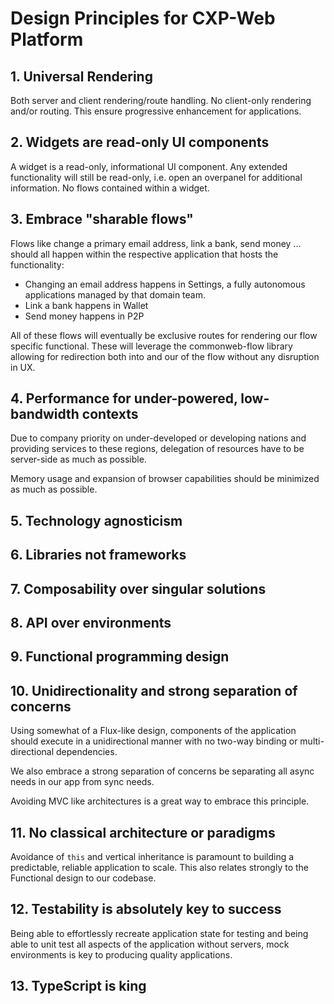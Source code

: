# Design Principles for CXP-Web Platform

## 1. Universal Rendering

Both server and client rendering/route handling. No client-only rendering and/or routing. This ensure progressive enhancement for applications.

## 2. Widgets are read-only UI components

A widget is a read-only, informational UI component. Any extended functionality will still be read-only, i.e. open an overpanel for additional information. No flows contained within a widget.

## 3. Embrace "sharable flows"

Flows like change a primary email address, link a bank, send money ... should all happen within the respective application that hosts the functionality:

- Changing an email address happens in Settings, a fully autonomous applications managed by that domain team.
- Link a bank happens in Wallet
- Send money happens in P2P

All of these flows will eventually be exclusive routes for rendering our flow specific functional. These will leverage the commonweb-flow library allowing for redirection both into and our of the flow without any disruption in UX.

## 4. Performance for under-powered, low-bandwidth contexts

Due to company priority on under-developed or developing nations and providing services to these regions, delegation of resources have to be server-side as much as possible.

Memory usage and expansion of browser capabilities should be minimized as much as possible.

## 5. Technology agnosticism

## 6. Libraries not frameworks

## 7. Composability over singular solutions

## 8. API over environments

## 9. Functional programming design

## 10. Unidirectionality and strong separation of concerns

Using somewhat of a Flux-like design, components of the application should execute in a unidirectional manner with no two-way binding or multi-directional dependencies.

We also embrace a strong separation of concerns be separating all async needs in our app from sync needs.

Avoiding MVC like architectures is a great way to embrace this principle.

## 11. No classical architecture or paradigms

Avoidance of `this` and vertical inheritance is paramount to building a predictable, reliable application to scale. This also relates strongly to the Functional design to our codebase.

## 12. Testability is absolutely key to success

Being able to effortlessly recreate application state for testing and being able to unit test all aspects of the application without servers, mock environments is key to producing quality applications.

## 13. TypeScript is king
